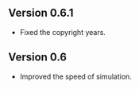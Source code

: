 
Version 0.6.1
-----

* Fixed the copyright years.

Version 0.6
-----

* Improved the speed of simulation.
